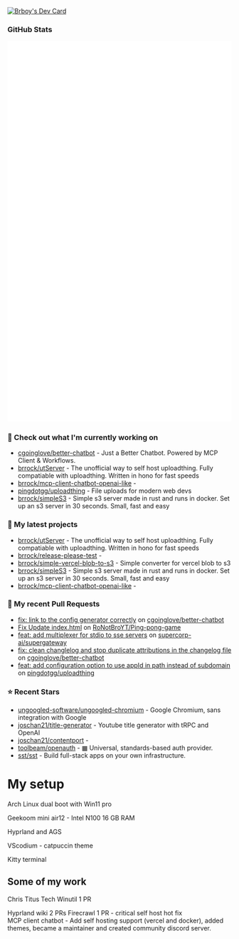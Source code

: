 <a href="https://app.daily.dev/brboy"><img src="https://api.daily.dev/devcards/v2/4Od30842NXiIC3it6dfHG.png?r=60c&type=default" width="356" alt="Brboy's Dev Card"/></a>
### GitHub Stats

<p align="left"><img src="https://raw.githubusercontent.com/brrock/brrock/main/github-metrics.svg" /></p>

### 👷 Check out what I'm currently working on

- [cgoinglove/better-chatbot](https://github.com/cgoinglove/better-chatbot) - Just a Better Chatbot. Powered by MCP Client &amp; Workflows.
- [brrock/utServer](https://github.com/brrock/utServer) - The unofficial way to self host uploadthing. Fully compatiable with uploadthing. Written in hono for fast speeds
- [brrock/mcp-client-chatbot-openai-like](https://github.com/brrock/mcp-client-chatbot-openai-like) - 
- [pingdotgg/uploadthing](https://github.com/pingdotgg/uploadthing) - File uploads for modern web devs
- [brrock/simpleS3](https://github.com/brrock/simpleS3) - Simple s3 server made in rust and runs in docker. Set up an s3 server in 30 seconds. Small, fast and easy
### 🌱 My latest projects

- [brrock/utServer](https://github.com/brrock/utServer) - The unofficial way to self host uploadthing. Fully compatiable with uploadthing. Written in hono for fast speeds
- [brrock/release-please-test](https://github.com/brrock/release-please-test) - 
- [brrock/simple-vercel-blob-to-s3](https://github.com/brrock/simple-vercel-blob-to-s3) - Simple converter for vercel blob to s3 
- [brrock/simpleS3](https://github.com/brrock/simpleS3) - Simple s3 server made in rust and runs in docker. Set up an s3 server in 30 seconds. Small, fast and easy
- [brrock/mcp-client-chatbot-openai-like](https://github.com/brrock/mcp-client-chatbot-openai-like) - 
### 🔨 My recent Pull Requests

- [fix: link to the config generator correctly](https://github.com/cgoinglove/better-chatbot/pull/184) on [cgoinglove/better-chatbot](https://github.com/cgoinglove/better-chatbot)
- [ Fix Update index.html](https://github.com/RoNotBroYT/Ping-pong-game/pull/1) on [RoNotBroYT/Ping-pong-game](https://github.com/RoNotBroYT/Ping-pong-game)
- [feat: add multiplexer for stdio to sse servers](https://github.com/supercorp-ai/supergateway/pull/89) on [supercorp-ai/supergateway](https://github.com/supercorp-ai/supergateway)
- [fix: clean changlelog and stop duplicate attributions in the changelog file](https://github.com/cgoinglove/better-chatbot/pull/119) on [cgoinglove/better-chatbot](https://github.com/cgoinglove/better-chatbot)
- [feat: add configuration option to use appId in path instead of subdomain](https://github.com/pingdotgg/uploadthing/pull/1211) on [pingdotgg/uploadthing](https://github.com/pingdotgg/uploadthing)
### ⭐ Recent Stars

- [ungoogled-software/ungoogled-chromium](https://github.com/ungoogled-software/ungoogled-chromium) - Google Chromium, sans integration with Google
- [joschan21/title-generator](https://github.com/joschan21/title-generator) - Youtube title generator with tRPC and OpenAI
- [joschan21/contentport](https://github.com/joschan21/contentport) - 
- [toolbeam/openauth](https://github.com/toolbeam/openauth) - ▦ Universal, standards-based auth provider.
- [sst/sst](https://github.com/sst/sst) - Build full-stack apps on your own infrastructure.
# My setup

Arch Linux dual boot with Win11 pro

Geekoom mini air12 - Intel N100 16 GB RAM

Hyprland and AGS 

VScodium - catpuccin theme

Kitty terminal

## Some of my work

Chris Titus Tech Winutil 1 PR

Hyprland wiki 2 PRs
Firecrawl 1 PR - critical self host hot fix <br/>
MCP client chatbot - Add self hosting support (vercel and docker), added themes, became a maintainer and created community discord server.